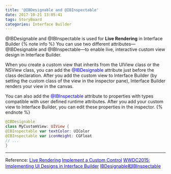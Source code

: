 ```yaml
---
title: '@IBDesignable and @IBInspectable'
date: 2017-10-21 13:05:41
tags: StoryBoard
categories: Interface Builder
---
```


@IBDesignable and @IBInspectable is used for **Live Rendering** in Interface Builder
{% note info %}
You can use two different attributes—@IBDesignable and @IBInspectable—to enable live, interactive custom view design in Interface Builder.

<!-- more -->
When you create a custom view that inherits from the UIView class or the NSView class, you can add the <font color=blue>@IBDesignable</font> attribute just before the class declaration. After you add the custom view to Interface Builder (by setting the custom class of the view in the inspector pane), Interface Builder renders your view in the canvas.

You can also add the <font color=blue>@IBInspectable</font> attribute to properties with types compatible with user defined runtime attributes. After you add your custom view to Interface Builder, you can edit these properties in the inspector.
{% endnote %}

```swift
@IBDesignable
class MyCustomView: UIView {
@IBInspectable var textColor: UIColor
@IBInspectable var iconHeight: CGFloat
// ...
}
```
***
Reference:
[<font color=blue>Live Rendering</font>](https://developer.apple.com/library/content/documentation/Swift/Conceptual/BuildingCocoaApps/WritingSwiftClassesWithObjective-CBehavior.html)
[<font color=blue>Implement a Custom Control</font>](https://developer.apple.com/library/content/referencelibrary/GettingStarted/DevelopiOSAppsSwift/ImplementingACustomControl.html)
[<font color=blue>WWDC2015: Implementing UI Designs in Interface Builder</font>](https://developer.apple.com/videos/play/wwdc2015/407/)
[<font color=blue>IBDesignable和IBInspectable</font>](http://www.jianshu.com/p/83161b02b792)

